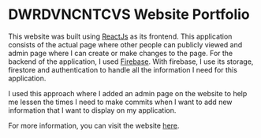 # DWRDVNCNTCVS Website Portfolio

This website was built using [ReactJs](https://reactjs.org) as its frontend. This application consists of the actual page where other people can publicly viewed and admin page where I can create or make changes to the page. For the backend of the application, I used [Firebase](https://firebase.google.com). With firebase, I use its storage, firestore and authentication to handle all the information I need for this application.

I used this approach where I added an admin page on the website to help me lessen the times I need to make commits when I want to add new information that I want to display on my application.

For more information, you can visit the website [here](https://edwardvincentcuevas.pages.dev/).